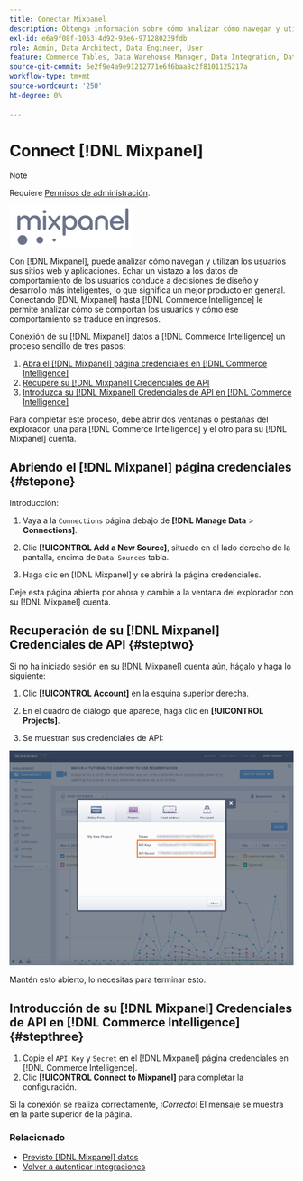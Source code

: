 ```yaml
---
title: Conectar Mixpanel
description: Obtenga información sobre cómo analizar cómo navegan y utilizan los usuarios sus sitios web y aplicaciones.
exl-id: e6a9f08f-1063-4d92-93e6-971280239fdb
role: Admin, Data Architect, Data Engineer, User
feature: Commerce Tables, Data Warehouse Manager, Data Integration, Data Import/Export
source-git-commit: 6e2f9e4a9e91212771e6f6baa8c2f8101125217a
workflow-type: tm+mt
source-wordcount: '250'
ht-degree: 0%

---
```


# Connect [!DNL Mixpanel]

>[!NOTE]
>
>Requiere [Permisos de administración](../../../administrator/user-management/user-management.md).

![](../../../assets/Mixpanel_logo.png)

Con [!DNL Mixpanel], puede analizar cómo navegan y utilizan los usuarios sus sitios web y aplicaciones. Echar un vistazo a los datos de comportamiento de los usuarios conduce a decisiones de diseño y desarrollo más inteligentes, lo que significa un mejor producto en general. Conectando [!DNL Mixpanel] hasta [!DNL Commerce Intelligence] le permite analizar cómo se comportan los usuarios y cómo ese comportamiento se traduce en ingresos.

Conexión de su [!DNL Mixpanel] datos a [!DNL Commerce Intelligence] un proceso sencillo de tres pasos:

1. [Abra el [!DNL Mixpanel] página credenciales en [!DNL Commerce Intelligence]](#stepone)
1. [Recupere su [!DNL Mixpanel] Credenciales de API](#steptwo)
1. [Introduzca su [!DNL Mixpanel] Credenciales de API en [!DNL Commerce Intelligence]](#stepthree)

Para completar este proceso, debe abrir dos ventanas o pestañas del explorador, una para [!DNL Commerce Intelligence] y el otro para su [!DNL Mixpanel] cuenta.

## Abriendo el [!DNL Mixpanel] página credenciales {#stepone}

Introducción:

1. Vaya a la `Connections` página debajo de **[!DNL Manage Data** > **Connections]**.

1. Clic **[!UICONTROL Add a New Source]**, situado en el lado derecho de la pantalla, encima de `Data Sources` tabla.

1. Haga clic en [!DNL Mixpanel] y se abrirá la página credenciales.

Deje esta página abierta por ahora y cambie a la ventana del explorador con su [!DNL Mixpanel] cuenta.

## Recuperación de su [!DNL Mixpanel] Credenciales de API {#steptwo}

Si no ha iniciado sesión en su [!DNL Mixpanel] cuenta aún, hágalo y haga lo siguiente:

1. Clic **[!UICONTROL Account]** en la esquina superior derecha.

1. En el cuadro de diálogo que aparece, haga clic en **[!UICONTROL Projects]**.

1. Se muestran sus credenciales de API:

![Recuperando credenciales de API de Mixpanel](../../../assets/Mixpanel_API_creds.png)

Mantén esto abierto, lo necesitas para terminar esto.

## Introducción de su [!DNL Mixpanel] Credenciales de API en [!DNL Commerce Intelligence] {#stepthree}

1. Copie el `API Key` y `Secret` en el [!DNL Mixpanel] página credenciales en [!DNL Commerce Intelligence].
1. Clic **[!UICONTROL Connect to Mixpanel]** para completar la configuración.

Si la conexión se realiza correctamente, _¡Correcto!_ El mensaje se muestra en la parte superior de la página.

### Relacionado

* [Previsto [!DNL Mixpanel] datos](../integrations/mixpanel-data.md)
* [Volver a autenticar integraciones](https://experienceleague.adobe.com/docs/commerce-knowledge-base/kb/how-to/mbi-reauthenticating-integrations.html)
